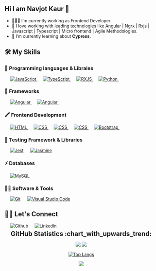 ## Hi I am Navjot Kaur 👋

- 👨🏻‍💻 I’m currently working as Frontend Developer.
- 🚀 I love working with leading technologies like Angular | Ngrx | Rxjs | Javascript | Typescript | Micro frontend | Agile Methodologies.
- 🔬 I’m currently learning about <b>Cypress.</b>


## 🛠️ My Skills

  ### 🚀 Programming languages & Libraies

  <p align="left"> 
    &emsp;
    <a href="https://developer.mozilla.org/en-US/docs/Web/JavaScript" target="_blank"> 
       <img alt="JavaScript" src="https://img.shields.io/badge/JavaScript%20-%23F7DF1E.svg?logo=javascript&logoColor=black">
     </a>
     &emsp;
     <a href="https://www.typescriptlang.org" target="_blank"> 
       <img alt="TypeScript" src="https://img.shields.io/badge/Typescript%20-%23007ACC.svg?logo=typescript&logoColor=white">
     </a>
    &emsp;
    <a href="https://rxjs.dev/" target="_blank"> 
       <img alt="RXJS" src="https://img.shields.io/badge/Rxjs%20-%23B7178C.svg?logo=reactivex&logoColor=white">
     </a>
    &emsp;
     <a href="https://www.python.org" target="_blank">
      <img alt="Python" src="https://img.shields.io/badge/Python%20-%2314354C.svg?logo=python&logoColor=white">
    </a>
  &emsp; 
  </p>

  ### 🚀 Frameworks
  <p align="left">
  &emsp;
     <a href="https://angular.io/" target="_blank">
      <img alt="Angular" src="https://img.shields.io/badge/Angular%20-%23DD0031.svg?logo=angular&logoColor=white">
    </a>
    &emsp;
     <a href="https://angular.io/" target="_blank">
      <img alt="Angular" src="https://img.shields.io/badge/Angular.js%20-%23DD0031.svg?logo=angular&logoColor=white">
    </a>
    &emsp;
  </p>

  ### 🖍 Frontend Development

  <p align="left"> 
    &emsp; 
    <a href="https://www.w3.org/html/" target="_blank"> 
     <img alt="HTML" src="https://img.shields.io/badge/HTML5%20-%23E34F26.svg?logo=html5&logoColor=white">
    </a>   
    &emsp;
    <a href="https://www.w3schools.com/css/" target="_blank">
      <img alt="CSS" src="https://img.shields.io/badge/CSS%20-%231572B6.svg?logo=css3&logoColor=white">
    </a>
    &emsp;
    <a href="https://www.w3schools.com/sass/" target="_blank">
      <img alt="CSS" src="https://img.shields.io/badge/SASS-FF3366.svg?logo=sass&logoColor=white">
    </a>
     &emsp;
    <a href="https://material.angular.io/" target="_blank">
      <img alt="CSS" src="https://img.shields.io/badge/-Angular%20Material-757575?style=flat&logo=angular&logoColor=white">
    </a>
     &emsp;
    <a href="https://getbootstrap.com" target="_blank"> 
      <img alt="Bootstrap" src="https://img.shields.io/badge/Bootstrap-%23563D7C.svg?style=flat&logo=bootstrap&logoColor=white"/>
    </a>
  &emsp; 
  </p>

  ### 🔔 Testing Framework & Libraries

  <p align="left">
    &emsp;
      <a href="https://jestjs.io/"><img alt="Jest" src="https://img.shields.io/badge/Jest%20-%23C21325.svg?logo=jest&logoColor=white"></a>
   &emsp;
   <a href="https://jestjs.io/"><img alt="Jasmine" src="https://img.shields.io/badge/Jasmine%20-%238A4182.svg?logo=jasmine&logoColor=white"></a>
   &emsp;
  </p>

  ### ⚡ Databases

  <p align="left">
    &emsp;
      <a href="https://www.mysql.com/"><img alt="MySQL" src="https://img.shields.io/badge/MySQL-00000F?style=flat&logo=mysql&logoColor=white"></a>
   &emsp; 
  </p>

  ### 👩‍💻 Software & Tools

  <p>
    &emsp;
      <a href="#"><img alt="Git" src="https://img.shields.io/badge/Git%20-%23F05033.svg?logo=git&logoColor=white"></a>
  &emsp;
      <a href="#"><img alt="Visual Studio Code" src="https://img.shields.io/badge/Visual%20Studio%20Code-0078d7.svg?logo=visual-studio-code&logoColor=white"></a>
   &emsp; 
  </p>


## 🙋‍♀️ Let's Connect

<div>
&emsp;
  <a href="https://github.com/NavjotKaurSandhu" target="_blank">
    <img alt="Github" src="https://img.shields.io/badge/GitHub%20-%23100000.svg?logo=GitHub&logoColor=white" />
  </a>
  &emsp;
  <a href="https://www.linkedin.com/in/navjot-kaur-779a7352/" target="_blank">
    <img alt="LinkedIn" src="https://img.shields.io/badge/LinkedIn%20-%230077B5.svg?logo=LinkedIn&logoColor=white" />
  </a>
  &emsp;
</div>

<div align="center">

  <h2 style="margin: 5px 10px;">GitHub Statistics :chart_with_upwards_trend:</h2> 

  [![](https://github-readme-stats.vercel.app/api?username=NavjotKaurSandhu&show_icons=true&theme=tokyonight&hide_border=true&locale=en)](https://github.com/NavjotKaurSandhu)
  [![](https://github-readme-streak-stats.herokuapp.com/?user=NavjotKaurSandhu&theme=tokyonight&hide_border=true)](https://github.com/NavjotKaurSandhu)

</div>


<div align="center">

  [![Top Langs](https://github-readme-stats.vercel.app/api/top-langs/?username=NavjotKaurSandhu&layout=compact&theme=tokyonight)](https://github.com/NavjotKaurSandhu)

</div>


<div align="center">

  [![](https://komarev.com/ghpvc/?username=NavjotKaurSandhu&style=flat-square)](https://github.com/NavjotKaurSandhu)

</div>
